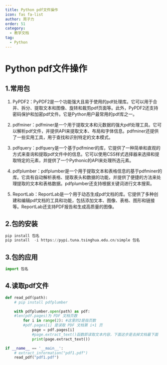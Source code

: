 ```yaml
---
title: Python pdf文件操作
icon: fas fa-list
author: 周子力
order: 51
category:
  - 教学文档
tag:
  - Python
---
```


# Python pdf文件操作
## 1.常用包
1. PyPDF2：PyPDF2是一个功能强大且易于使用的pdf处理库。它可以用于合并、拆分、提取文本和图像、旋转和裁剪pdf页面等。此外，PyPDF2还支持密码保护和加密pdf文件。它是Python用户最常用的pdf库之一。

2. pdfminer：pdfminer是一个用于提取文本和元数据的强大pdf处理工具。它可以解析pdf文件，并提供API来提取文本、布局和字体信息。pdfminer还提供了一些实用工具，用于查找和识别特定的文本模式。

3. pdfquery：pdfquery是一个基于pdfminer的库，它提供了一种简单和直观的方式来查询和提取pdf文件中的信息。它可以使用CSS样式选择器来选择和提取特定的元素，并提供了一个Pythonic的API来处理所选元素。

4. pdfplumber：pdfplumber是一个用于提取文本和表格信息的基于pdfminer的库。它具有自动解析表格、提取表头和数据的功能，并提供了便捷的方法来处理提取的文本和表格数据。pdfplumber还支持根据关键词进行文本搜索。

5. ReportLab：ReportLab是一个用于动态生成pdf文档的库。它提供了多种创建和编辑pdf文档的工具和功能，包括添加文本、图像、表格、图形和链接等。ReportLab还支持PDF报告和生成高质量的图像。

## 2.包的安装

```python
pip install 包名
pip install  -i https://pypi.tuna.tsinghua.edu.cn/simple 包名 
```
## 3.包的应用

```python
import 包名

```
## 4.读取pdf文件
```python
def read_pdf(path):
    # pip install pdfplumber

    with pdfplumber.open(path) as pdf:
    #len(pdf.pages)为 PDF 文档页数
        for i in range(2): #这里的2是指页数
        #pdf.pages[i] 是读取 PDF 文档第 i+1 页
            page = pdf.pages[i]
            #page.extract_text()函数即读取文本内容，下面这步是去掉文档最下面        的页码
            print(page.extract_text())

if __name__ == '__main__':
    # extract_information("pdf1.pdf")
    read_pdf("pdf1.pdf")
```